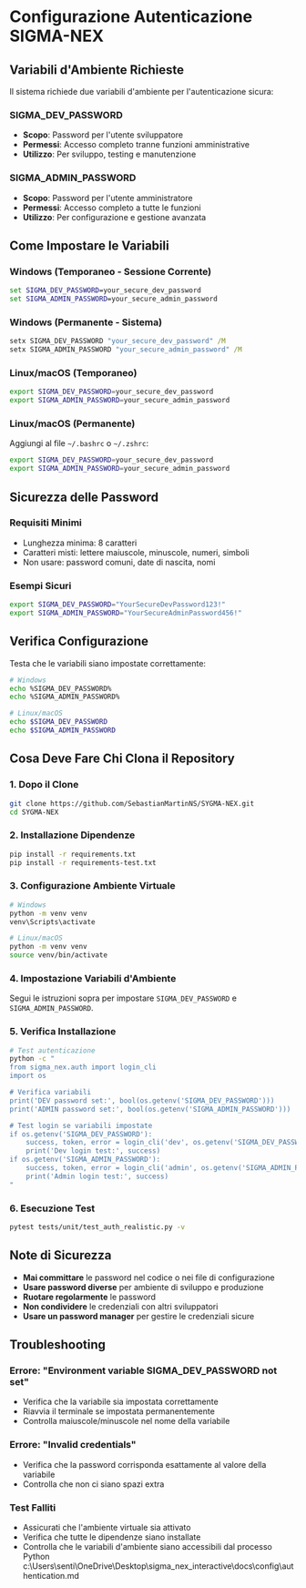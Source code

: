 # Configurazione Autenticazione SIGMA-NEX

## Variabili d'Ambiente Richieste

Il sistema richiede due variabili d'ambiente per l'autenticazione sicura:

### SIGMA_DEV_PASSWORD
- **Scopo**: Password per l'utente sviluppatore
- **Permessi**: Accesso completo tranne funzioni amministrative
- **Utilizzo**: Per sviluppo, testing e manutenzione

### SIGMA_ADMIN_PASSWORD
- **Scopo**: Password per l'utente amministratore
- **Permessi**: Accesso completo a tutte le funzioni
- **Utilizzo**: Per configurazione e gestione avanzata

## Come Impostare le Variabili

### Windows (Temporaneo - Sessione Corrente)
```cmd
set SIGMA_DEV_PASSWORD=your_secure_dev_password
set SIGMA_ADMIN_PASSWORD=your_secure_admin_password
```

### Windows (Permanente - Sistema)
```cmd
setx SIGMA_DEV_PASSWORD "your_secure_dev_password" /M
setx SIGMA_ADMIN_PASSWORD "your_secure_admin_password" /M
```

### Linux/macOS (Temporaneo)
```bash
export SIGMA_DEV_PASSWORD=your_secure_dev_password
export SIGMA_ADMIN_PASSWORD=your_secure_admin_password
```

### Linux/macOS (Permanente)
Aggiungi al file `~/.bashrc` o `~/.zshrc`:
```bash
export SIGMA_DEV_PASSWORD=your_secure_dev_password
export SIGMA_ADMIN_PASSWORD=your_secure_admin_password
```

## Sicurezza delle Password

### Requisiti Minimi
- Lunghezza minima: 8 caratteri
- Caratteri misti: lettere maiuscole, minuscole, numeri, simboli
- Non usare: password comuni, date di nascita, nomi

### Esempi Sicuri
```bash
export SIGMA_DEV_PASSWORD="YourSecureDevPassword123!"
export SIGMA_ADMIN_PASSWORD="YourSecureAdminPassword456!"
```

## Verifica Configurazione

Testa che le variabili siano impostate correttamente:

```bash
# Windows
echo %SIGMA_DEV_PASSWORD%
echo %SIGMA_ADMIN_PASSWORD%

# Linux/macOS
echo $SIGMA_DEV_PASSWORD
echo $SIGMA_ADMIN_PASSWORD
```

## Cosa Deve Fare Chi Clona il Repository

### 1. Dopo il Clone
```bash
git clone https://github.com/SebastianMartinNS/SYGMA-NEX.git
cd SYGMA-NEX
```

### 2. Installazione Dipendenze
```bash
pip install -r requirements.txt
pip install -r requirements-test.txt
```

### 3. Configurazione Ambiente Virtuale
```bash
# Windows
python -m venv venv
venv\Scripts\activate

# Linux/macOS
python -m venv venv
source venv/bin/activate
```

### 4. Impostazione Variabili d'Ambiente
Segui le istruzioni sopra per impostare `SIGMA_DEV_PASSWORD` e `SIGMA_ADMIN_PASSWORD`.

### 5. Verifica Installazione
```bash
# Test autenticazione
python -c "
from sigma_nex.auth import login_cli
import os

# Verifica variabili
print('DEV password set:', bool(os.getenv('SIGMA_DEV_PASSWORD')))
print('ADMIN password set:', bool(os.getenv('SIGMA_ADMIN_PASSWORD')))

# Test login se variabili impostate
if os.getenv('SIGMA_DEV_PASSWORD'):
    success, token, error = login_cli('dev', os.getenv('SIGMA_DEV_PASSWORD'))
    print('Dev login test:', success)
if os.getenv('SIGMA_ADMIN_PASSWORD'):
    success, token, error = login_cli('admin', os.getenv('SIGMA_ADMIN_PASSWORD'))
    print('Admin login test:', success)
"
```

### 6. Esecuzione Test
```bash
pytest tests/unit/test_auth_realistic.py -v
```

## Note di Sicurezza

- **Mai committare** le password nel codice o nei file di configurazione
- **Usare password diverse** per ambiente di sviluppo e produzione
- **Ruotare regolarmente** le password
- **Non condividere** le credenziali con altri sviluppatori
- **Usare un password manager** per gestire le credenziali sicure

## Troubleshooting

### Errore: "Environment variable SIGMA_DEV_PASSWORD not set"
- Verifica che la variabile sia impostata correttamente
- Riavvia il terminale se impostata permanentemente
- Controlla maiuscole/minuscole nel nome della variabile

### Errore: "Invalid credentials"
- Verifica che la password corrisponda esattamente al valore della variabile
- Controlla che non ci siano spazi extra

### Test Falliti
- Assicurati che l'ambiente virtuale sia attivato
- Verifica che tutte le dipendenze siano installate
- Controlla che le variabili d'ambiente siano accessibili dal processo Python</content>
<parameter name="filePath">c:\Users\senti\OneDrive\Desktop\sigma_nex_interactive\docs\config\authentication.md
